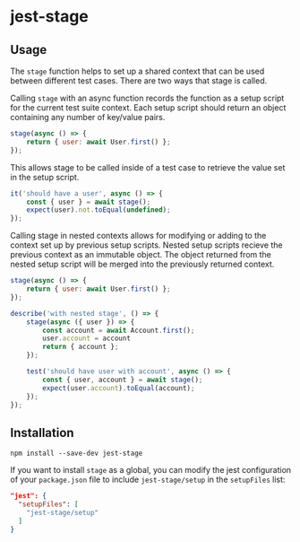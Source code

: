 # jest-stage

## Usage

The `stage` function helps to set up a shared context that can be used
between different test cases. There are two ways that stage is called.

Calling `stage` with an async function records the function as a setup
script for the current test suite context. Each setup script should
return an object containing any number of key/value pairs.

```js
stage(async () => {
    return { user: await User.first() };
});
```

This allows stage to be called inside of a test case to retrieve the
value set in the setup script.

```js
it('should have a user', async () => {
    const { user } = await stage();
    expect(user).not.toEqual(undefined);
});
```

Calling stage in nested contexts allows for modifying or adding to the
context set up by previous setup scripts. Nested setup scripts recieve
the previous context as an immutable object. The object returned from
the nested setup script will be merged into the previously returned context.

```js
stage(async () => {
    return { user: await User.first() };
});

describe('with nested stage', () => {
    stage(async ({ user }) => {
        const account = await Account.first();
        user.account = account
        return { account };
    });

    test('should have user with account', async () => {
        const { user, account } = await stage();
        expect(user.account).toEqual(account);
    });
});
```

## Installation

```shell
npm install --save-dev jest-stage
```

If you want to install `stage` as a global, you can modify the jest configuration of your `package.json` file to include `jest-stage/setup` in the `setupFiles` list:

```json
"jest": {
  "setupFiles": [
    "jest-stage/setup"
  ]
}
```
